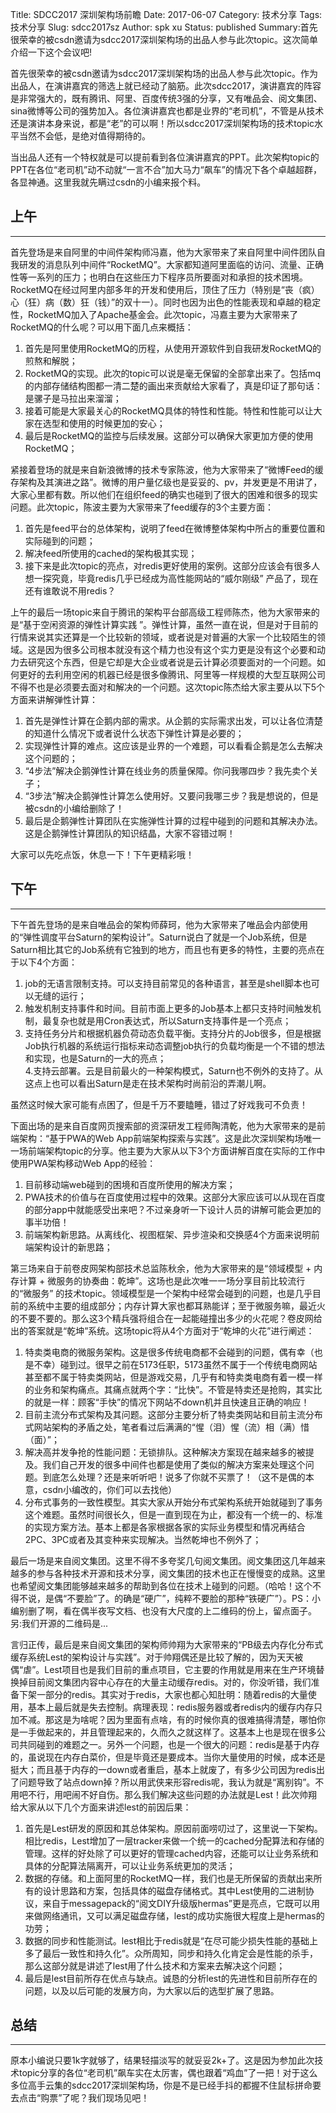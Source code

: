 Title: SDCC2017 深圳架构场前瞻
Date: 2017-06-07
Category: 技术分享
Tags: 技术分享
Slug: sdcc2017sz
Author: spk xu
Status: published
Summary:首先很荣幸的被csdn邀请为sdcc2017深圳架构场的出品人参与此次topic。这次简单介绍一下这个会议吧!

首先很荣幸的被csdn邀请为sdcc2017深圳架构场的出品人参与此次topic。作为出品人，在演讲嘉宾的筛选上就已经动了脑筋。此次sdcc2017，演讲嘉宾的阵容是非常强大的，既有腾讯、阿里、百度传统3强的分享，又有唯品会、阅文集团、sina微博等公司的强势加入。各位演讲嘉宾也都是业界的“老司机”，不管是从技术还是演讲本身来说，都是“老”的可以啊！所以sdcc2017深圳架构场的技术topic水平当然不会低，是绝对值得期待的。  

当出品人还有一个特权就是可以提前看到各位演讲嘉宾的PPT。此次架构topic的PPT在各位“老司机”动不动就“一言不合”加大马力“飙车”的情况下各个卓越超群，各显神通。这里我就先瞒过csdn的小编来报个料。  

## 上午

* * * 

首先登场是来自阿里的中间件架构师冯嘉，他为大家带来了来自阿里中间件团队自我研发的消息队列中间件“RocketMQ”。大家都知道阿里面临的访问、流量、正确性等一系列的压力；也明白在这些压力下程序员所要面对和承担的技术困境。RocketMQ在经过阿里内部多年的开发和使用后，顶住了压力（特别是“丧（疯）心（狂）病（数）狂（钱）”的双十一）。同时也因为出色的性能表现和卓越的稳定性，RocketMQ加入了Apache基金会。此次topic，冯嘉主要为大家带来了RocketMQ的什么呢？可以用下面几点来概括：  
1. 首先是阿里使用RocketMQ的历程，从使用开源软件到自我研发RocketMQ的煎熬和解脱；  
2. RocketMQ的实现。此次的topic可以说是毫无保留的全部拿出来了。包括mq的内部存储结构图都一清二楚的画出来贡献给大家看了，真是印证了那句话：是骡子是马拉出来溜溜；  
3. 接着可能是大家最关心的RocketMQ具体的特性和性能。特性和性能可以让大家在选型和使用的时候更加的安心；  
4. 最后是RocketMQ的监控与后续发展。这部分可以确保大家更加方便的使用RocketMQ；  

紧接着登场的就是来自新浪微博的技术专家陈波，他为大家带来了“微博Feed的缓存架构及其演进之路”。微博的用户量亿级也是妥妥的、pv，并发更是不用讲了，大家心里都有数。所以他们在组织feed的确实也碰到了很大的困难和很多的现实问题。此次topic，陈波主要为大家带来了feed缓存的3个主要方面：  
1. 首先是feed平台的总体架构，说明了feed在微博整体架构中所占的重要位置和实际碰到的问题；  
2. 解决feed所使用的cached的架构极其实现；  
3. 接下来是此次topic的亮点，对redis更好使用的案例。这部分应该会有很多人想一探究竟，毕竟redis几乎已经成为高性能网站的“威尔刚级” 产品了，现在还有谁敢说不用redis？  

上午的最后一场topic来自于腾讯的架构平台部高级工程师陈杰，他为大家带来的是“基于空闲资源的弹性计算实践
”。弹性计算，虽然一直在说，但是对于目前的行情来说其实还算是一个比较新的领域，或者说是对普遍的大家一个比较陌生的领域。这是因为很多公司根本就没有这个精力也没有这个实力更是没有这个必要和动力去研究这个东西，但是它却是大企业或者说是云计算必须要面对的一个问题。如何更好的去利用空闲的机器已经是很多像腾讯、阿里等一样规模的大型互联网公司不得不也是必须要去面对和解决的一个问题。这次topic陈杰给大家主要从以下5个方面来讲解弹性计算：  
1. 首先是弹性计算在企鹅内部的需求。从企鹅的实际需求出发，可以让各位清楚的知道什么情况下或者说什么状态下弹性计算是必要的；  
2. 实现弹性计算的难点。这应该是业界的一个难题，可以看看企鹅是怎么去解决这个问题的；  
3. “4步法”解决企鹅弹性计算在线业务的质量保障。你问我哪四步？我先卖个关子；  
4. “3步法”解决企鹅弹性计算怎么使用好。又要问我哪三步？我是想说的，但是被csdn的小编给删除了！  
5. 最后是企鹅弹性计算团队在实施弹性计算的过程中碰到的问题和其解决办法。这是企鹅弹性计算团队的知识结晶，大家不容错过啊！  

大家可以先吃点饭，休息一下！下午更精彩哦！

## 下午

* * * 

下午首先登场的是来自唯品会的架构师薛珂，他为大家带来了唯品会内部使用的“弹性调度平台Saturn的架构设计”。Saturn说白了就是一个Job系统，但是Saturn相比其它的Job系统有它独到的地方，而且也有更多的特性，主要的亮点在于以下4个方面：  
1. job的无语言限制支持。可以支持目前常见的各种语言，甚至是shell脚本也可以无缝的运行；  
2. 触发机制支持事件和时间。目前市面上更多的Job基本上都只支持时间触发机制，最复杂也就是用Cron表达式，所以Saturn支持事件是一个亮点；  
3. 支持任务分片和根据机器负荷动态负载平衡。支持分片的Job很多，但是根据Job执行机器的系统运行指标来动态调整job执行的负载均衡是一个不错的想法和实现，也是Saturn的一大的亮点；  
4.支持云部署。云是目前最火的一种架构模式，Saturn也不例外的支持了。从这点上也可以看出Saturn是走在技术架构时尚前沿的弄潮儿啊。  

虽然这时候大家可能有点困了，但是千万不要瞌睡，错过了好戏我可不负责！  

下面出场的是来自百度网页搜索部的资深研发工程师陶清乾，他为大家带来的是前端架构：“基于PWA的Web App前端架构探索与实践”。这是此次深圳架构场唯一一场前端架构topic的分享。他主要为大家从以下3个方面讲解百度在实际的工作中使用PWA架构移动Web App的经验：  
1. 目前移动端web碰到的困境和百度所使用的解决方案；  
2. PWA技术的价值与在百度使用过程中的效果。这部分大家应该可以从现在百度的部分app中就能感受出来吧？不过亲身听一下设计人员的讲解可能会更加的事半功倍！  
3. 前端架构新思路。从离线化、视图框架、异步渲染和交换感4个方面来说明前端架构设计的新思路；   

第三场来自于前卷皮网架构部技术总监陈秋余，他为大家带来的是“领域模型 + 内存计算 + 微服务的协奏曲：乾坤”。这场也是此次唯一一场分享目前比较流行的“微服务” 的技术topic。领域模型是一个架构中经常会碰到的问题，也是几乎目前的系统中主要的组成部分；内存计算大家也都耳熟能详；至于微服务嘛，最近火的不要不要的。那么这3个精兵强将组合在一起能碰撞出多少的火花呢？卷皮网给出的答案就是“乾坤”系统。这场topic将从4个方面对于“乾坤的火花”进行阐述：  
1. 特卖类电商的微服务架构。这是很多传统电商都不会碰到的问题，偶有幸（也是不幸）碰到过。很早之前在5173任职，5173虽然不属于一个传统电商网站甚至都不属于特卖类网站，但是游戏交易，几乎有和特卖类电商有着一模一样的业务和架构痛点。其痛点就两个字：“比快”。不管是特卖还是抢购，其实比的就是一样：顾客“手快”的情况下网站不down机并且快速且正确的响应！  
2. 目前主流分布式架构及其问题。这部分主要分析了特卖类网站和目前主流分布式网站架构的矛盾之处，笔者看过后满满的“惺（泪）惺（流）相（满）惜（面）”；  
3. 解决高并发争抢的性能问题：无锁排队。这种解决方案现在越来越多的被提及。我们自己开发的很多中间件也都是使用了类似的解决方案来处理这个问题。到底怎么处理？还是来听听吧！说多了你就不买票了！（这不是偶的本意，csdn小编改的，你们可以去找他）  
4. 分布式事务的一致性模型。其实大家从开始分布式架构系统开始就碰到了事务这个难题。虽然时间很长久，但是一直到现在为止，都没有一个统一的、标准的实现方案方法。基本上都是各家根据各家的实际业务模型和情况再结合2PC、3PC或者及其变种来实现解决。当然乾坤也不例外了；  

最后一场是来自阅文集团。这里不得不多夸奖几句阅文集团。阅文集团这几年越来越多的参与各种技术开源和技术分享，阅文集团的技术也正在慢慢变的成熟。这里也希望阅文集团能够越来越多的帮助到各位在技术上碰到的问题。（哈哈！这个不得不说，是偶“不要脸”了。的确是“硬广”，纯粹不要脸的那种“铁硬广”）。PS：小编别删了啊，看在偶半夜写文档、也没有大尺度的上二维码的份上，留点面子。另:我们开源的二维码是...  

言归正传，最后是来自阅文集团的架构师帅翔为大家带来的“PB级去内存化分布式缓存系统Lest的架构设计与实践”。对于帅翔偶还是比较了解的，因为天天被偶“虐”。Lest项目也是我们目前的重点项目，它主要的作用就是用来在生产环境替换掉目前阅文集团内容中心存在的大量主动缓存redis。对的，你没听错，我们准备下架一部分的redis。其实对于redis，大家也都心知肚明：随着redis的大量使用，基本上最后就是失去控制。病理表现：redis服务器或者redis内的缓存内存只加不减。那这是为啥呢？因为里面有点啥，有的时候你真的很难搞得清楚，哪怕你是一手做起来的，并且管理起来的，久而久之就这样了。这基本上也是现在很多公司共同碰到的难题之一。另外一个问题，也是一个很大的问题：redis是基于内存的，虽说现在内存白菜价，但是毕竟还是要成本。当你大量使用的时候，成本还是挺大；而且基于内存的一down或者重启，基本上就废了，有多少公司因为redis出了问题导致了站点down掉？所以用武侠来形容redis呢，我认为就是“离别钩”。不用吧不行，用吧闹不好自伤。那么我们解决这些问题的办法就是Lest！此次帅翔给大家从以下几个方面来讲述lest的前因后果：  
1. 首先是Lest研发的原因和其总体架构。原因前面唠叨过了，这里说一下架构。相比redis，Lest增加了一层tracker来做一个统一的cached分配算法和存储的管理。这样的好处除了可以更好的管理cached内容，还能可以让业务系统和具体的分配算法隔离开，可以让业务系统更加的灵活；  
2. 数据的存储。和上面阿里的RocketMQ一样，我们也是无所保留的贡献出来所有的设计思路和方案，包括具体的磁盘存储格式。其中Lest使用的二进制协议，来自于messagepack的“阅文DIY升级版hermas”更是亮点，它既可以用来做网络通讯，又可以满足磁盘存储，lest的成功实施很大程度上是hermas的功劳；  
3. 数据的同步和性能测试。lest相比于redis就是“在尽可能少损失性能的基础上多了最后一致性和持久化”。众所周知，同步和持久化肯定会是性能的杀手，那么这部分就是讲述了lest用了什么技术和方案来去解决这个问题；  
4. 最后是lest目前所存在优点与缺点。诚恳的分析lest的先进性和目前所存在的问题，以及以后可能的发展方向，为大家以后的选型扩展了思路。  

## 总结

* * * 

原本小编说只要1k字就够了，结果轻描淡写的就妥妥2k+了。这是因为参加此次技术topic分享的各位“老司机”飙车实在太厉害，偶也跟着“鸡血”了一把！对于这么多位高手云集的sdcc2017深圳架构场，你是不是已经手抖的都握不住鼠标拼命要去点击“购票”了呢？我们现场见吧！




  

























